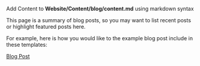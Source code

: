 Add Content to **Website/Content/blog/content.md** using markdown syntax

This page is a summary of blog posts, so you may want to list recent
posts or highlight featured posts here.

For example, here is how you would like to the 
example blog post include in these templates:

[Blog Post](blog-post)
